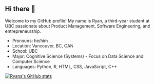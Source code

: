 ## Hi there 👋

<!--
**rryanhan/rryanhan** is a ✨ _special_ ✨ repository because its `README.md` (this file) appears on your GitHub profile.

Here are some ideas to get you started:

- 🔭 I’m currently working on ...
- 🌱 I’m currently learning ...
- 👯 I’m looking to collaborate on ...
- 🤔 I’m looking for help with ...
- 💬 Ask me about ...
- 📫 How to reach me: ...
- 😄 Pronouns: ...
- ⚡ Fun fact: ...
-->

Welcome to my GitHub profile! My name is Ryan, a third-year student at UBC passionate about Product Management, Software Engineering, and entrepreneurship.

- Pronouns: he/him
- Location: Vancouver, BC, CAN
- School: UBC
- Major: Cognitive Science (Systems) - Focus on Data Science and Computer Science
- Languages: Python, R, HTML, CSS, JavaScript, C++

[![Ryans's GitHub stats](https://github-readme-stats.vercel.app/api?username=rryanhan)](https://github.com/rryanhan/github-readme-stats)

